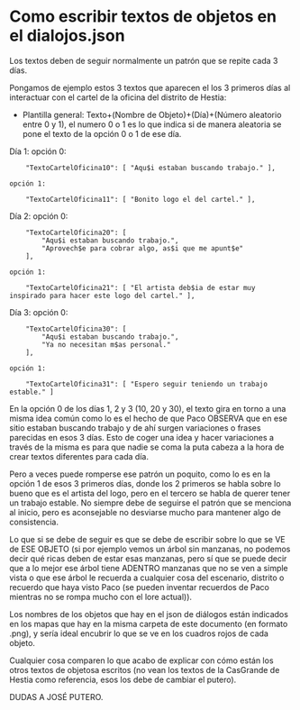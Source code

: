 # Como escribir textos de objetos en el dialojos.json

Los textos deben de seguir normalmente un patrón que se repite cada 3 días.

Pongamos de ejemplo estos 3 textos que aparecen el los 3 primeros días al interactuar con el cartel de la oficina del distrito de Hestia:

- Plantilla general: Texto+(Nombre de Objeto)+(Día)+(Número aleatorio entre 0 y 1), el numero 0 o 1 es lo que indica si de manera aleatoria se pone el texto de la opción 0 o 1 de ese día.

Día 1:
	opción 0:

        "TextoCartelOficina10": [ "Aqu$i estaban buscando trabajo." ],

	opción 1:

        "TextoCartelOficina11": [ "Bonito logo el del cartel." ],

Día 2:
	opción 0:

        "TextoCartelOficina20": [
            "Aqu$i estaban buscando trabajo.",
            "Aprovech$e para cobrar algo, as$i que me apunt$e"
        ],

	opción 1:

        "TextoCartelOficina21": [ "El artista deb$ia de estar muy inspirado para hacer este logo del cartel." ],

Día 3:
	opción 0:

        "TextoCartelOficina30": [
            "Aqu$i estaban buscando trabajo.",
            "Ya no necesitan m$as personal."
        ],

	opción 1:

        "TextoCartelOficina31": [ "Espero seguir teniendo un trabajo estable." ]

En la opción 0 de los días 1, 2 y 3 (10, 20 y 30), el texto gira en torno a una misma idea común como lo es el hecho de que Paco OBSERVA que en ese sitio estaban
buscando trabajo y de ahí surgen variaciones o frases parecidas en esos 3 días. Esto de coger una idea y hacer variaciones a través de la misma es para que nadie se coma
la puta cabeza a la hora de crear textos diferentes para cada día.

Pero a veces puede romperse ese patrón un poquito, como lo es en la opción 1 de esos 3 primeros días, donde los 2 primeros se habla sobre lo bueno que es el artista del logo, pero en el tercero se habla de querer tener un trabajo estable. No siempre debe de seguirse el patrón que se menciona al inicio, pero es aconsejable no desviarse mucho para mantener algo de consistencia.

Lo que si se debe de seguir es que se debe de escribir sobre lo que se VE de ESE OBJETO (si por ejemplo vemos un árbol sin manzanas, no podemos decir qué ricas deben de estar esas manzanas, pero sí que se puede decir que a lo mejor ese árbol tiene ADENTRO manzanas que no se ven a simple vista o que ese árbol le recuerda a cualquier cosa del escenario, distrito o recuerdo que haya visto Paco (se pueden inventar recuerdos de Paco mientras no se rompa mucho con el lore actual)).

Los nombres de los objetos que hay en el json de diálogos están indicados en los mapas que hay en la misma carpeta de este documento (en formato .png), y sería ideal encubrir lo que se ve en los cuadros rojos de cada objeto.

Cualquier cosa comparen lo que acabo de explicar con cómo están los otros textos de objetosa escritos (no vean los textos de la CasGrande de Hestia como referencia, esos los debe de cambiar el putero).

DUDAS A JOSÉ PUTERO.